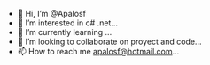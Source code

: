 - 👋 Hi, I’m @Apalosf
- 👀 I’m interested in c# .net...
- 🌱 I’m currently learning ...
- 💞️ I’m looking to collaborate on proyect and code...
- 📫 How to reach me apalosf@hotmail.com...

<!---
Apalosf/Apalosf is a ✨ special ✨ repository because its `README.md` (this file) appears on your GitHub profile.
You can click the Preview link to take a look at your changes.
--->
